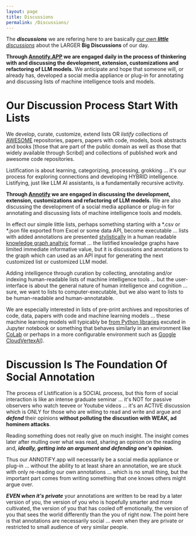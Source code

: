 ```yaml
---
layout: page
title: Discussions
permalink: /Discussions/
---
```



The ***discussions*** we are refering here to are basically [*our own* ***little*** *discussions*](https://github.com/orgs/soilqualitylab/discussions) about the LARGER **Big Discussions** of our day.

**Through [Annotify.APP](https://github.com/orgs/annotifyapp/discussions/28) we are engaged daily in the process of thinkering with and discussing the development, extension, customizations and refactoring of LLM models.**  We anticipate and hope that someone will, or already has, developed a social media appliance or plug-in for annotating and discussing lists of machine intelligence tools and models.

# Our Discussion Process Start With Lists

We develop, curate, customize, extend lists OR *listify* collections of [AWESOME](https://github.com/topics/awesome-list) repositories, papers, papers with code, models, book abstracts and books [those that are part of the public domain as well as those that widely available through Scribd] and collections of published work and awesome code repositories.

Listification is about learning, categorizing, processing, grokking ... it's our process for exploring connections and developing HYBRID intelligence. Listifying, just like LLM AI assistants, is a fundamentally recursive activity.

**Through [Annotify](https://github.com/orgs/annotifyapp/discussions/28) we are engaged in discussing the development, extension, customizations and refactoring of LLM models.**  We are also discussing the development of a social media appliance or plug-in for annotating and discussing lists of machine intelligence tools and models.

In effect our simple little lists, perhaps something starting with a *.csv or *.json file exported from Excel or some data API, become executable  ... lists with added annotations are presented [stylistically](https://awesomeopensource.com/projects/css/knowledge-graph) in a human readable [knowledge graph analtyic](https://learning.oreilly.com/topics/graph-analytics/) format ... the listified knowledge graphs have limited immediate informative value, but it is discussions and annotations to the graph which can used as an API input for generating the next customized list or customized LLM model.

Adding intelligence through curation by collecting, annotating and/or indexing human-readable lists  of machine intelligence tools ... but the user-interface is about the general nature of human intelligence and cognition ... sure, we want to lists to computer-executable, but we also want to lists to be human-readable and human-annotatable.

We are especially interested in lists of pre-print archives and repositories of code, data, papers with code and machine learning models ... these machine learning models will typicably be [from Python libraries]() excuted in Jupyter notebook or something that behaves similarly in an environment like [CoLab](https://colab.research.google.com/signup/pricing?utm_source=dialog&utm_medium=link&utm_campaign=settings_page) or perhaps in a more configurable environment such as [Google CloudVertexAI](https://cloud.google.com/vertex-ai/pricing)].

# Discussion Is The Foundation Of Social Annotation

The process of Listification is a SOCIAL process, but this form of social interaction is like an intense graduate seminar ... it's NOT for passive observers who watch teevee or Youtube videos ... it's an ACTIVE discussion which is ONLY for those who are willing to read and write and argue and ***defend*** their opinions **without polluting the discustion with WEAK, ad hominem attacks**. 

Reading something does not really give on much insight. The insight comes later after mulling over what was read, sharing an opinion on the reading and, ***ideally, getting into an argument and defending one's opinion.***

Thus our ANNOTIFY.app will necessarily be a social media appliance or plug-in ... without the ability to at least share an annotation, we are stuck with only re-reading our own annotations ... which is no small thing, but the important part comes from writing something that one knows others might argue over.

***EVEN when it's private*** your annotations are written to be read by a later version of you, the version of you who is hopefully smarter and more cultivated, the version of you that has cooled off emotionally, the version of you that sees the world differently than the you of right now. The point here is that annotations are necessarily social ... even when they are private or restricted to small audience of very similar people.

